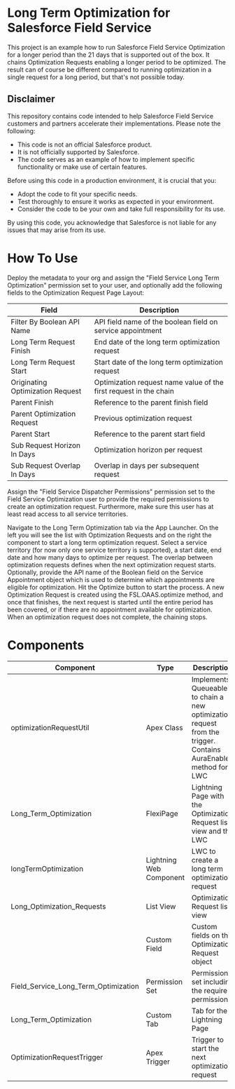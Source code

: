 # Long Term Optimization for Salesforce Field Service

This project is an example how to run Salesforce Field Service Optimization for a longer period than the 21 days that is supported out of the box. It chains Optimization Requests enabling a longer period to be optimized. The result can of course be different compared to running optimization in a single request for a long period, but that's not possible today. 

## Disclaimer
This repository contains code intended to help Salesforce Field Service customers and partners accelerate their implementations. Please note the following:
* This code is not an official Salesforce product.
* It is not officially supported by Salesforce.
* The code serves as an example of how to implement specific functionality or make use of certain features.

Before using this code in a production environment, it is crucial that you:
* Adopt the code to fit your specific needs.
* Test thoroughly to ensure it works as expected in your environment.
* Consider the code to be your own and take full responsibility for its use.

By using this code, you acknowledge that Salesforce is not liable for any issues that may arise from its use.

# How To Use

Deploy the metadata to your org and assign the "Field Service Long Term Optimization" permission set to your user, and optionally add the following fields to the Optimization Request Page Layout:

| Field                            | Description                                                       |
|----------------------------------|-------------------------------------------------------------------|
| Filter By Boolean API Name       | API field name of the boolean field on service appointment        |
| Long Term Request Finish         | End date of the long term optimization request                    |
| Long Term Request Start          | Start date of the long term optimization request                  |
| Originating Optimization Request | Optimization request name value of the first request in the chain |
| Parent Finish                    | Reference to the parent finish field                              |
| Parent Optimization Request      | Previous optimization request                                     |
| Parent Start                     | Reference to the parent start field                               |
| Sub Request Horizon In Days      | Optimization horizon per request                                  |
| Sub Request Overlap In Days      | Overlap in days per subsequent request                            |

Assign the "Field Service Dispatcher Permissions" permission set to the Field Service Optimization user to provide the required permissions to create an optimization request. Furthermore, make sure this user has at least read access to all service territories.

Navigate to the Long Term Optimization tab via the App Launcher. On the left you will see the list with Optimization Requests and on the right the component to start a long term optimization request. Select a service territory (for now only one service territory is supported), a start date, end date and how many days to optimize per request. The overlap between optimization requests defines when the next optimization request starts. Optionally, provide the API name of the Boolean field on the Service Appointment object which is used to determine which appointments are eligible for optimization. Hit the Optimize button to start the process. 
A new Optimization Request is created using the FSL.OAAS.optimize method, and once that finishes, the next request is started until the entire period has been covered, or if there are no appointment available for optimization. When an optimization request does not complete, the chaining stops.

# Components

| Component                            | Type                    | Description                                                                                                    |
|--------------------------------------|-------------------------|----------------------------------------------------------------------------------------------------------------|
| optimizationRequestUtil              | Apex Class              | Implements Queueable to chain a new optimization request from the trigger. Contains AuraEnabled method for LWC |
| Long_Term_Optimization               | FlexiPage               | Lightning Page with the Optimization Request list view and the LWC                                             |
| longTermOptimization                 | Lightning Web Component | LWC to create a long term optimization request                                                                 |
| Long_Optimization_Requests           | List View               | Optimization Request list view                                                                                 |
| <Fields listed in the table above>   | Custom Field            | Custom fields on the Optimization Request object                                                               |
| Field_Service_Long_Term_Optimization | Permission Set          | Permission set including the required permissions                                                              |
| Long_Term_Optimization               | Custom Tab              | Tab for the Lightning Page                                                                                     |
| OptimizationRequestTrigger           | Apex Trigger            | Trigger to start the next optimization request                                                                 |
